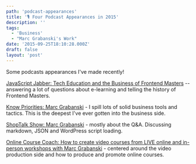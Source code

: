 ```yaml
---
path: 'podcast-appearances'
title: '🎙 Four Podcast Appearances in 2015'
description: ''
tags:
  - 'Business'
  - "Marc Grabanski's Work"
date: '2015-09-25T18:10:28.000Z'
draft: false
layout: 'post'
---
```


Some podcasts appearances I've made recently!

[JavaScript Jabber: Tech Education and the Business of Frontend Masters](https://devchat.tv/js-jabber/178-jsj-tech-education-and-the-business-of-running-front-end-masters-with-marc-grabanski) -- answering a lot of questions about e-learning and telling the history of Frontend Masters.

[Know Priorities: Marc Grabanski](http://talkabout.knowpriorities.com/3) - I spill lots of solid business tools and tactics. This is the deepest I've ever gotten into the business side.

[ShopTalk Show: Marc Grabanski](http://shoptalkshow.com/episodes/134-marc-grabanski/) - mostly about the Q&A. Discussing markdown, JSON and WordPress script loading.

[Online Course Coach: How to create video courses from LIVE online and in-person workshops with Marc Grabanski](http://www.truefocusmedia.com/how-to-create-video-courses-from-live-online-and-in-person-workshops-marc-grabanski/) - centered around the video production side and how to produce and promote online courses.
